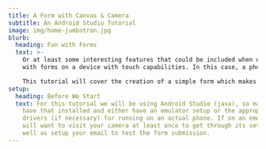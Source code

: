 ```yaml
---
title: A Form with Canvas & Camera
subtitle: An Android Studio Tutorial
image: img/home-jumbotron.jpg
blurb:
  heading: Fun with Forms
  text: >-
    Or at least some interesting features that could be included when dealing
    with forms on a device with touch capabilities. In this case, a phone.

    This tutorial will cover the creation of a simple form which makes use of the typical fields like inputs, textareas, and checkboxes, but also dealing with the camera and canvas features of mobile devices. Submission of the form will be handled by an email containing all of the entered information.
setup:
  heading: Before We Start
  text: For this tutorial we will be using Android Studio (java), so make sure you
    have that installed and either have an emulator setup or the appropriate
    drivers (if necessary) for running on an actual phone. If on an emulator you
    will want to visit your camera at least once to get through its setup as
    well as setup your email to test the form submission.
---
```


